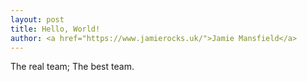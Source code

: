 ```yaml
---
layout: post
title: Hello, World!
author: <a href="https://www.jamierocks.uk/">Jamie Mansfield</a>
---
```

The real team; The best team.
